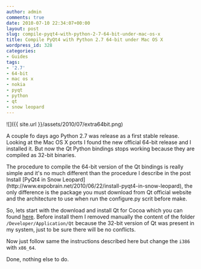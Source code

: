 ```yaml
---
author: admin
comments: true
date: 2010-07-10 22:34:07+00:00
layout: post
slug: compile-pyqt4-with-python-2-7-64-bit-under-mac-os-x
title: Compile PyQt4 with Python 2.7 64-bit under Mac OS X
wordpress_id: 328
categories:
- Guides
tags:
- '2.7'
- 64-bit
- mac os x
- nokia
- pyqt
- python
- qt
- snow leopard
---
```


![]({{ site.url }}/assets/2010/07/extra64bit.png)

A couple fo days ago Python 2.7 was release as a first stable release. Looking at the Mac OS X ports I found the new official 64-bit release and I installed it. But now the Qt Python bindings stops working because they are compiled as 32-bit binaries.

<!-- more -->The procedure to compile the 64-bit version of the Qt bindings is really simple and it's no much different than the procedure I describe in the post Install [PyQt4 in Snow Leopard](http://www.expobrain.net/2010/06/22/install-pyqt4-in-snow-leopard), the only difference is the package you must download from Qt official website and the architecture to use when run the configure.py scrit before make.

So, lets start with the download and install Qt for Cocoa which you can found [here](http://qt.nokia.com/downloads/qt-for-open-source-cpp-development-on-mac-os-x). Before install them I removed manually the content of the folder `/Developer/Application/Qt` because the 32-bit version of Qt was present in my system, just to be sure there will be no conflicts.

Now just follow same the instructions described here but change the `i386` with `x86_64`.

Done, nothing else to do.
